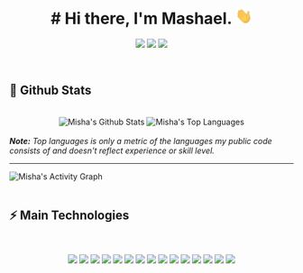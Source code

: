 <h1 align="center">
 # Hi there, I'm Mashael.  <img width="30px" src="https://github.com/SatYu26/SatYu26/raw/master/Assets/Hi.gif" />

</h1>

<p align="center">   
  <a href="mailto:imishadev@gmail.com" target="_blank"><img src="https://img.shields.io/badge/-Email-0D1117?style=for-the-badge&logo=gmail&logoColor=F0DB4F"></a>
  <a href="https://www.linkedin.com/in/imishadev" target="_blank"><img src="https://img.shields.io/badge/-LinkedIn-0D1117?style=for-the-badge&logo=linkedin&logoColor=F0DB4F"></a>
 <a href="https://twitter.com/imishadev" target="_blank"><img src="https://img.shields.io/badge/-Twitter-0D1117?style=for-the-badge&logo=twitter&logoColor=F0DB4F"></a> 
</p>


<br/>


<h2>📃 Github Stats</h2>

<br/>

<diV>

  <div align="center">
    <img alt="Misha's Github Stats" src="https://github-readme-stats.vercel.app/api?username=iMishaDev&show_icons=true&include_all_commits=true&count_private=true&theme=react&hide_border=true&bg_color=0D1117&title_color=F0DB4F&icon_color=F0DB4F"/>
    <img alt="Misha's Top Languages" src="https://github-readme-stats.vercel.app/api/top-langs/?username=iMishaDev&langs_count=10&layout=compact&theme=react&hide_border=true&bg_color=0D1117&title_color=F0DB4F&icon_color=F0DB4F"/>
   
  </div>
<div>
  <br/>
    <i><b>Note:</b> Top languages is only a metric of the languages my public code consists of and doesn't reflect experience or skill level.</i>
 </div>
  <hr/>

  <div>
  <img alt="Misha's Activity Graph" src="https://activity-graph.herokuapp.com/graph?username=iMishaDev&custom_title=Mashael's%20Contribution%20Graph&bg_color=0D1117&color=F0DB4F&line=FFFFFF&point=F0DB4F&hide_border=true" />
  <div> 
</div>

<br/>

<h2>⚡ Main Technologies</h2>

<br/>

<p align="center">
  <a href="#"><img src="https://img.shields.io/badge/-JavaScript-0D1117?style=flat-square&logo=javascript&logoColor=F0DB4F"></a>
  <a href="#"><img src="https://img.shields.io/badge/-PHP-0D1117?style=flat-square&logo=php&logoColor=F0DB4F"></a>
  <a href="#"><img src="https://img.shields.io/badge/-Python-0D1117?style=flat-square&logo=Python&logoColor=F0DB4F"></a>
  <a href="#"><img src="https://img.shields.io/badge/-HTML5-0D1117?style=flat-square&logo=html5&logoColor=F0DB4F"></a>
  <a href="#"><img src="https://img.shields.io/badge/-CSS3-0D1117?style=flat-square&logo=css3&logoColor=F0DB4F"></a>
  <a href="#"><img src="https://img.shields.io/badge/-React-0D1117?style=flat-square&logo=react&logoColor=F0DB4F"></a>
  <a href="#"><img src="https://img.shields.io/badge/-Laravel-0D1117?style=flat-square&logo=laravel&logoColor=F0DB4F"></a>
  <a href="#"><img src="https://img.shields.io/badge/Bash%20-%230D1117.svg?style=flat-square&logo=gnu-bash&logoColor=F0DB4F"></a>
  <a href="#"><img src="https://img.shields.io/badge/-Git-0D1117?style=flat-square&logo=git&logoColor=F0DB4F"></a>
  <a href="#"><img src="https://img.shields.io/badge/Markdown-%230D1117.svg?style=flat-square&logo=markdown&logoColor=F0DB4F"></a>
  <a href="#"><img src="https://img.shields.io/badge/-Redis-0D1117?style=flat-square&logo=Redis&logoColor=F0DB4F"></a>
  <a href="#"><img src="https://img.shields.io/badge/-PostgreSQL-0D1117?style=flat-square&logo=postgresql&logoColor=F0DB4F"></a>
  <a href="#"><img src="https://img.shields.io/badge/-MySQL-0D1117?style=flat-square&logo=mysql&logoColor=F0DB4F"></a>
  <a href="#"><img src="https://img.shields.io/badge/-Docker-0D1117?style=flat-square&logo=docker&logoColor=F0DB4F"></a>
  <a href="#"><img src="https://img.shields.io/badge/-GitHub-0D1117?style=flat-square&logo=github&logoColor=F0DB4F"></a>
</p>
    


<br/>
